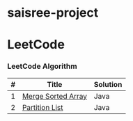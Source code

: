 # saisree-project

# LeetCode

### LeetCode Algorithm

| #   | Title   | Solution                         |
|-------------|-------------|-----------------------------------|
| 1 | [Merge Sorted Array](https://leetcode.com/problems/merge-sorted-array/solutions/5298898/efficiently-merging-two-sorted-arrays-in-java/) | Java |
| 2| [Partition List ](https://leetcode.com/problems/partition-list/solutions/5299141/partitioning-linked-list-by-value-x/)  | Java |











